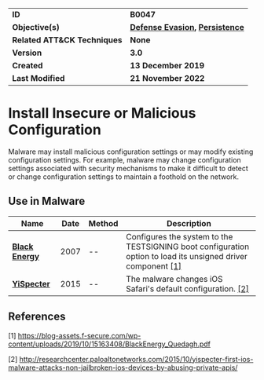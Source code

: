 <table>
<tr>
<td><b>ID</b></td>
<td><b>B0047</b></td>
</tr>
<tr>
<td><b>Objective(s)</b></td>
<td><b><a href="../defense-evasion">Defense Evasion</a>, <a href="../persistence">Persistence</a></b></td>
</tr>
<tr>
<td><b>Related ATT&CK Techniques</b></td>
<td><b>None</b></td>
</tr>
<tr>
<td><b>Version</b></td>
<td><b>3.0</b></td>
</tr>
<tr>
<td><b>Created</b></td>
<td><b>13 December 2019</b></td>
</tr>
<tr>
<td><b>Last Modified</b></td>
<td><b>21 November 2022</b></td>
</tr>
</table>


# Install Insecure or Malicious Configuration

Malware may install malicious configuration settings or may modify existing configuration settings. For example, malware may change configuration settings associated with security mechanisms to make it difficult to detect or change configuration settings to maintain a foothold on the network.

## Use in Malware

|Name|Date|Method|Description|
|---|---|---|---|
|[**Black Energy**](../xample-malware/blackenergy.md)|2007|--|Configures the system to the TESTSIGNING boot configuration option to load its unsigned driver component [[1]](#1)|
|[**YiSpecter**](../xample-malware/yispecter.md)|2015|--|The malware changes iOS Safari's default configuration. [[2]](#2)|

## References

<a name="1">[1]</a> https://blog-assets.f-secure.com/wp-content/uploads/2019/10/15163408/BlackEnergy_Quedagh.pdf

<a name="2">[2]</a> http://researchcenter.paloaltonetworks.com/2015/10/yispecter-first-ios-malware-attacks-non-jailbroken-ios-devices-by-abusing-private-apis/
